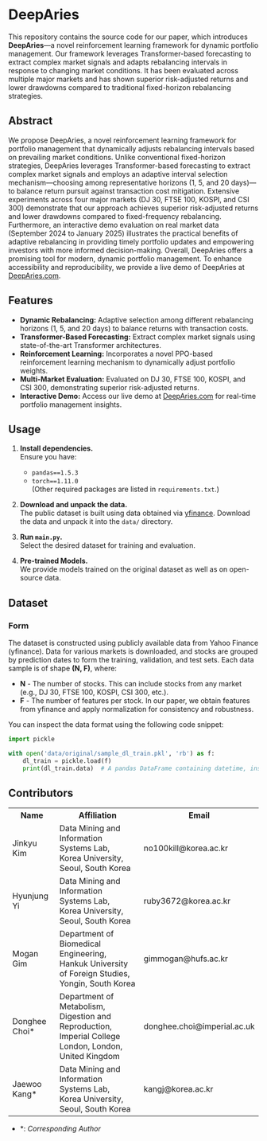 # DeepAries

This repository contains the source code for our paper, which introduces **DeepAries**—a novel reinforcement learning framework for dynamic portfolio management. Our framework leverages Transformer-based forecasting to extract complex market signals and adapts rebalancing intervals in response to changing market conditions. It has been evaluated across multiple major markets and has shown superior risk-adjusted returns and lower drawdowns compared to traditional fixed-horizon rebalancing strategies.

## Abstract

We propose DeepAries, a novel reinforcement learning framework for portfolio management that dynamically adjusts rebalancing intervals based on prevailing market conditions. Unlike conventional fixed-horizon strategies, DeepAries leverages Transformer-based forecasting to extract complex market signals and employs an adaptive interval selection mechanism—choosing among representative horizons (1, 5, and 20 days)—to balance return pursuit against transaction cost mitigation. Extensive experiments across four major markets (DJ 30, FTSE 100, KOSPI, and CSI 300) demonstrate that our approach achieves superior risk-adjusted returns and lower drawdowns compared to fixed-frequency rebalancing. Furthermore, an interactive demo evaluation on real market data (September 2024 to January 2025) illustrates the practical benefits of adaptive rebalancing in providing timely portfolio updates and empowering investors with more informed decision-making. Overall, DeepAries offers a promising tool for modern, dynamic portfolio management. To enhance accessibility and reproducibility, we provide a live demo of DeepAries at [DeepAries.com](https://DeepAries.com/).

## Features

- **Dynamic Rebalancing:** Adaptive selection among different rebalancing horizons (1, 5, and 20 days) to balance returns with transaction costs.
- **Transformer-Based Forecasting:** Extract complex market signals using state-of-the-art Transformer architectures.
- **Reinforcement Learning:** Incorporates a novel PPO-based reinforcement learning mechanism to dynamically adjust portfolio weights.
- **Multi-Market Evaluation:** Evaluated on DJ 30, FTSE 100, KOSPI, and CSI 300, demonstrating superior risk-adjusted returns.
- **Interactive Demo:** Access our live demo at [DeepAries.com](https://DeepAries.com/) for real-time portfolio management insights.

## Usage

1. **Install dependencies.**  
   Ensure you have:
   - `pandas==1.5.3`
   - `torch==1.11.0`  
   (Other required packages are listed in `requirements.txt`.)

2. **Download and unpack the data.**  
   The public dataset is built using data obtained via [yfinance](https://pypi.org/project/yfinance/). Download the data and unpack it into the `data/` directory.

3. **Run `main.py`.**  
   Select the desired dataset for training and evaluation.

4. **Pre-trained Models.**  
   We provide models trained on the original dataset as well as on open-source data.

## Dataset

### Form

The dataset is constructed using publicly available data from Yahoo Finance (yfinance). Data for various markets is downloaded, and stocks are grouped by prediction dates to form the training, validation, and test sets. Each data sample is of shape **(N, F)**, where:

- **N** - The number of stocks. This can include stocks from any market (e.g., DJ 30, FTSE 100, KOSPI, CSI 300, etc.).
- **F** - The number of features per stock. In our paper, we obtain features from yfinance and apply normalization for consistency and robustness.

You can inspect the data format using the following code snippet:
```python
import pickle

with open('data/original/sample_dl_train.pkl', 'rb') as f:
    dl_train = pickle.load(f)
    print(dl_train.data)  # A pandas DataFrame containing datetime, instrument, and feature columns
```

## Contributors

<table>
	<tr>
		<th>Name</th>		
		<th>Affiliation</th>
		<th>Email</th>
	</tr>
	<tr>
		<td>Jinkyu Kim</td>		
		<td>Data Mining and Information Systems Lab,<br>Korea University, Seoul, South Korea</td>
		<td>no100kill@korea.ac.kr</td>
	</tr>
	<tr>
		<td>Hyunjung Yi</td>		
		<td>Data Mining and Information Systems Lab,<br>Korea University, Seoul, South Korea</td>
		<td>ruby3672@korea.ac.kr</td>
	</tr>
	<tr>
		<td>Mogan Gim</td>		
		<td>Department of Biomedical Engineering,<br>Hankuk University of Foreign Studies, Yongin, South Korea</td>
		<td>gimmogan@hufs.ac.kr</td>
	</tr>
   <tr>
		<td>Donghee Choi*</td>		
		<td>Department of Metabolism, Digestion and Reproduction,<br>Imperial College London, London, United Kingdom</td>
		<td>donghee.choi@imperial.ac.uk</td>
	</tr>
	<tr>
		<td>Jaewoo Kang*</td>		
		<td>Data Mining and Information Systems Lab,<br>Korea University, Seoul, South Korea</td>
		<td>kangj@korea.ac.kr</td>
	</tr>
</table>

- &ast;: *Corresponding Author*
